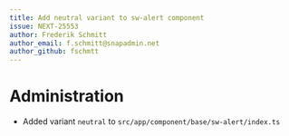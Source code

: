 ```yaml
---
title: Add neutral variant to sw-alert component
issue: NEXT-25553
author: Frederik Schmitt
author_email: f.schmitt@snapadmin.net
author_github: fschmtt
---
```

# Administration
* Added variant `neutral` to `src/app/component/base/sw-alert/index.ts`
